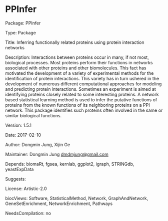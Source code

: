 # PPInfer

Package: PPInfer

Type: Package

Title: Inferring functionally related proteins using protein interaction networks

Description: Interactions between proteins occur in many, if not most, biological processes. Most proteins perform their functions in networks associated with other proteins and other biomolecules. This fact has motivated the development of a variety of experimental methods for the identification of protein interactions. This variety has in turn ushered in the development of numerous different computational approaches for modeling and predicting protein interactions. Sometimes an experiment is aimed at identifying proteins closely related to some interesting proteins. A network based statistical learning method is used to infer the putative functions of proteins from the known functions of its neighboring proteins on a PPI network. This package identifies such proteins often involved in the same or similar biological functions.

Version: 1.5.1

Date: 2017-02-10

Author: Dongmin Jung, Xijin Ge

Maintainer: Dongmin Jung <dmdmjung@gmail.com>

Depends: biomaRt, fgsea, kernlab, ggplot2, igraph, STRINGdb, yeastExpData

Suggests:

License: Artistic-2.0

biocViews: Software, StatisticalMethod, Network, GraphAndNetwork, GeneSetEnrichment, NetworkEnrichment, Pathways

NeedsCompilation: no





